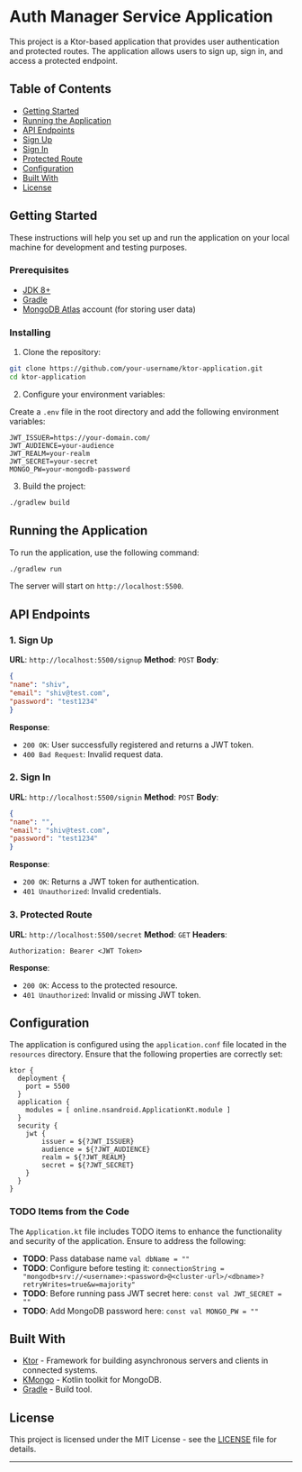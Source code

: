 # Auth Manager Service Application

This project is a Ktor-based application that provides user authentication and protected routes. The application allows users to sign up, sign in, and access a protected endpoint.

## Table of Contents

- [Getting Started](#getting-started)
- [Running the Application](#running-the-application)
- [API Endpoints](#api-endpoints)
- [Sign Up](#1-sign-up)
- [Sign In](#2-sign-in)
- [Protected Route](#3-protected-route)
- [Configuration](#configuration)
- [Built With](#built-with)
- [License](#license)

## Getting Started

These instructions will help you set up and run the application on your local machine for development and testing purposes.

### Prerequisites

- [JDK 8+](https://www.oracle.com/java/technologies/javase-jdk11-downloads.html)
- [Gradle](https://gradle.org/install/)
- [MongoDB Atlas](https://www.mongodb.com/cloud/atlas) account (for storing user data)

### Installing

1. Clone the repository:

  ```bash
  git clone https://github.com/your-username/ktor-application.git
  cd ktor-application
  ```

2. Configure your environment variables:

  Create a `.env` file in the root directory and add the following environment variables:

  ```plaintext
  JWT_ISSUER=https://your-domain.com/
  JWT_AUDIENCE=your-audience
  JWT_REALM=your-realm
  JWT_SECRET=your-secret
  MONGO_PW=your-mongodb-password
  ```

3. Build the project:

  ```bash
  ./gradlew build
  ```

## Running the Application

To run the application, use the following command:

```bash
./gradlew run
```

The server will start on `http://localhost:5500`.

## API Endpoints

### 1. Sign Up

**URL**: `http://localhost:5500/signup`
**Method**: `POST`
**Body**:

```json
{
"name": "shiv",
"email": "shiv@test.com",
"password": "test1234"
}
```

**Response**:

- `200 OK`: User successfully registered and returns a JWT token.
- `400 Bad Request`: Invalid request data.

### 2. Sign In

**URL**: `http://localhost:5500/signin`
**Method**: `POST`
**Body**:

```json
{
"name": "",
"email": "shiv@test.com",
"password": "test1234"
}
```

**Response**:

- `200 OK`: Returns a JWT token for authentication.
- `401 Unauthorized`: Invalid credentials.

### 3. Protected Route

**URL**: `http://localhost:5500/secret`
**Method**: `GET`
**Headers**:

```plaintext
Authorization: Bearer <JWT Token>
```

**Response**:

- `200 OK`: Access to the protected resource.
- `401 Unauthorized`: Invalid or missing JWT token.

## Configuration

The application is configured using the `application.conf` file located in the `resources` directory. Ensure that the following properties are correctly set:

```hocon
ktor {
  deployment {
    port = 5500
  }
  application {
    modules = [ online.nsandroid.ApplicationKt.module ]
  }
  security {
    jwt {
        issuer = ${?JWT_ISSUER}
        audience = ${?JWT_AUDIENCE}
        realm = ${?JWT_REALM}
        secret = ${?JWT_SECRET}
    }
  }
}
```

### TODO Items from the Code

The `Application.kt` file includes TODO items to enhance the functionality and security of the application. Ensure to address the following:

- **TODO**: Pass database name `val dbName = ""`
- **TODO**: Configure before testing it: `connectionString = "mongodb+srv://<username>:<password>@<cluster-url>/<dbname>?retryWrites=true&w=majority"`
- **TODO**: Before running pass JWT secret here: `const val JWT_SECRET = ""`
- **TODO**: Add MongoDB password here: `const val MONGO_PW = ""`

## Built With

- [Ktor](https://ktor.io/) - Framework for building asynchronous servers and clients in connected systems.
- [KMongo](https://litote.org/kmongo/) - Kotlin toolkit for MongoDB.
- [Gradle](https://gradle.org/) - Build tool.

## License

This project is licensed under the MIT License - see the [LICENSE](LICENSE) file for details.

---
